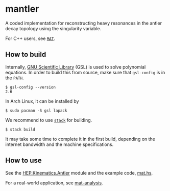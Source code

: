 # mantler

A coded implementation for reconstructing heavy resonances in the antler decay topology using the singularity variable.

For C++ users, see [`MAT`](https://github.com/cbpark/MAT/).

## How to build

Internally, [GNU Scientific Library](https://www.gnu.org/software/gsl/) (GSL) is used to solve polynomial equations. In order to build this from source, make sure that `gsl-config` is in the `PATH`.

```
$ gsl-config --version
2.6
```

In Arch Linux, it can be installed by

```
$ sudo pacman -S gsl lapack
```

We recommend to use [`stack`](https://www.haskellstack.org) for building.

```
$ stack build
```

It may take some time to complete it in the first build, depending on the internet bandwidth and the machine specifications.

## How to use

See the [HEP.Kinematics.Antler](./src/HEP/Kinematics/Antler.hs) module and the example code, [mat.hs](./examples/mat.hs).

For a real-world application, see [mat-analysis](https://github.com/cbpark/mat-analysis).
